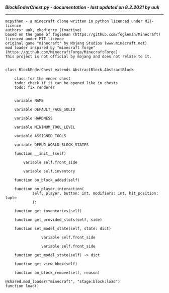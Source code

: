 ***BlockEnderChest.py - documentation - last updated on 8.2.2021 by uuk***
___

    mcpython - a minecraft clone written in python licenced under MIT-licence
    authors: uuk, xkcdjerry (inactive)
    based on the game of fogleman (https://github.com/fogleman/Minecraft) licenced under MIT-licence
    original game "minecraft" by Mojang Studios (www.minecraft.net)
    mod loader inspired by "minecraft forge" (https://github.com/MinecraftForge/MinecraftForge)
    This project is not official by mojang and does not relate to it.


    class BlockEnderChest extends AbstractBlock.AbstractBlock
        
        class for the ender chest
        todo: check if it can be opened like in chests
        todo: fix renderer


        variable NAME

        variable DEFAULT_FACE_SOLID

        variable HARDNESS

        variable MINIMUM_TOOL_LEVEL

        variable ASSIGNED_TOOLS

        variable DEBUG_WORLD_BLOCK_STATES

        function __init__(self)

            variable self.front_side

            variable self.inventory

        function on_block_added(self)

        function on_player_interaction(
                self, player, button: int, modifiers: int, hit_position: tuple
                ):

        function get_inventories(self)

        function get_provided_slots(self, side)

        function set_model_state(self, state: dict)

                    variable self.front_side

                    variable self.front_side

        function get_model_state(self) -> dict

        function get_view_bbox(self)

        function on_block_remove(self, reason)

    @shared.mod_loader("minecraft", "stage:block:load")
    function load()